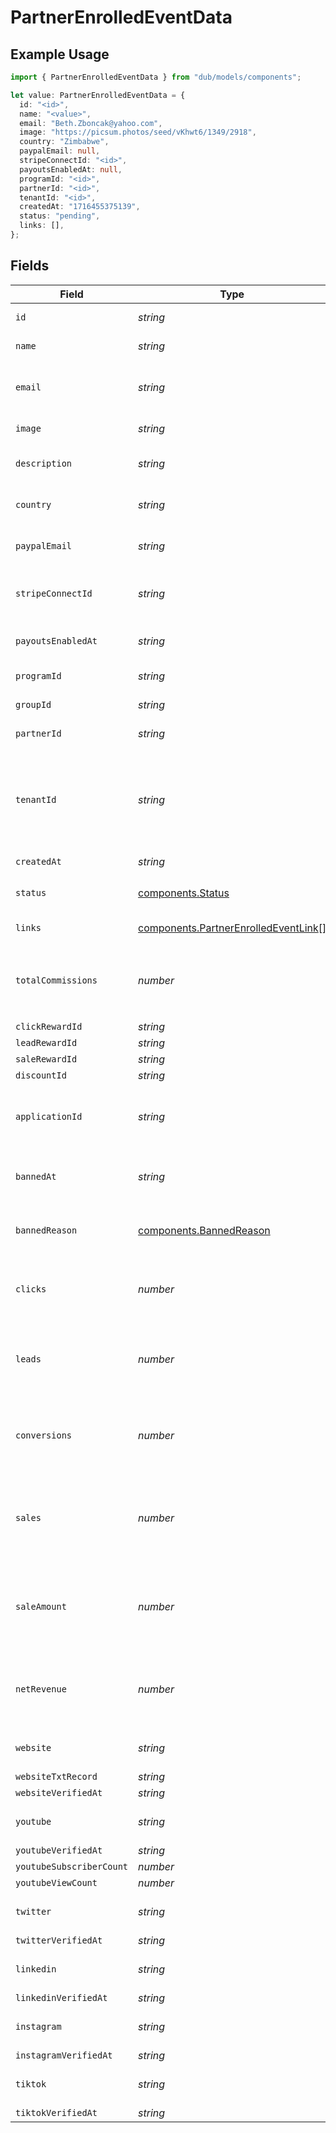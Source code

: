 # PartnerEnrolledEventData

## Example Usage

```typescript
import { PartnerEnrolledEventData } from "dub/models/components";

let value: PartnerEnrolledEventData = {
  id: "<id>",
  name: "<value>",
  email: "Beth.Zboncak@yahoo.com",
  image: "https://picsum.photos/seed/vKhwt6/1349/2918",
  country: "Zimbabwe",
  paypalEmail: null,
  stripeConnectId: "<id>",
  payoutsEnabledAt: null,
  programId: "<id>",
  partnerId: "<id>",
  tenantId: "<id>",
  createdAt: "1716455375139",
  status: "pending",
  links: [],
};
```

## Fields

| Field                                                                                                                                                                | Type                                                                                                                                                                 | Required                                                                                                                                                             | Description                                                                                                                                                          |
| -------------------------------------------------------------------------------------------------------------------------------------------------------------------- | -------------------------------------------------------------------------------------------------------------------------------------------------------------------- | -------------------------------------------------------------------------------------------------------------------------------------------------------------------- | -------------------------------------------------------------------------------------------------------------------------------------------------------------------- |
| `id`                                                                                                                                                                 | *string*                                                                                                                                                             | :heavy_check_mark:                                                                                                                                                   | The partner's unique ID on Dub.                                                                                                                                      |
| `name`                                                                                                                                                               | *string*                                                                                                                                                             | :heavy_check_mark:                                                                                                                                                   | The partner's full legal name.                                                                                                                                       |
| `email`                                                                                                                                                              | *string*                                                                                                                                                             | :heavy_check_mark:                                                                                                                                                   | The partner's email address. Should be a unique value across Dub.                                                                                                    |
| `image`                                                                                                                                                              | *string*                                                                                                                                                             | :heavy_check_mark:                                                                                                                                                   | The partner's avatar image.                                                                                                                                          |
| `description`                                                                                                                                                        | *string*                                                                                                                                                             | :heavy_minus_sign:                                                                                                                                                   | A brief description of the partner and their background.                                                                                                             |
| `country`                                                                                                                                                            | *string*                                                                                                                                                             | :heavy_check_mark:                                                                                                                                                   | The partner's country (required for tax purposes).                                                                                                                   |
| `paypalEmail`                                                                                                                                                        | *string*                                                                                                                                                             | :heavy_check_mark:                                                                                                                                                   | The partner's PayPal email (for receiving payouts via PayPal).                                                                                                       |
| `stripeConnectId`                                                                                                                                                    | *string*                                                                                                                                                             | :heavy_check_mark:                                                                                                                                                   | The partner's Stripe Connect ID (for receiving payouts via Stripe).                                                                                                  |
| `payoutsEnabledAt`                                                                                                                                                   | *string*                                                                                                                                                             | :heavy_check_mark:                                                                                                                                                   | The date when the partner enabled payouts.                                                                                                                           |
| `programId`                                                                                                                                                          | *string*                                                                                                                                                             | :heavy_check_mark:                                                                                                                                                   | The program's unique ID on Dub.                                                                                                                                      |
| `groupId`                                                                                                                                                            | *string*                                                                                                                                                             | :heavy_minus_sign:                                                                                                                                                   | The partner's group ID on Dub.                                                                                                                                       |
| `partnerId`                                                                                                                                                          | *string*                                                                                                                                                             | :heavy_check_mark:                                                                                                                                                   | The partner's unique ID on Dub.                                                                                                                                      |
| `tenantId`                                                                                                                                                           | *string*                                                                                                                                                             | :heavy_check_mark:                                                                                                                                                   | The partner's unique ID within your database. Can be useful for associating the partner with a user in your database and retrieving/update their data in the future. |
| `createdAt`                                                                                                                                                          | *string*                                                                                                                                                             | :heavy_check_mark:                                                                                                                                                   | N/A                                                                                                                                                                  |
| `status`                                                                                                                                                             | [components.Status](../../models/components/status.md)                                                                                                               | :heavy_check_mark:                                                                                                                                                   | The status of the partner's enrollment in the program.                                                                                                               |
| `links`                                                                                                                                                              | [components.PartnerEnrolledEventLink](../../models/components/partnerenrolledeventlink.md)[]                                                                         | :heavy_check_mark:                                                                                                                                                   | The partner's referral links in this program.                                                                                                                        |
| `totalCommissions`                                                                                                                                                   | *number*                                                                                                                                                             | :heavy_minus_sign:                                                                                                                                                   | The total commissions paid to the partner for their referrals. Defaults to 0 if `includeExpandedFields` is false.                                                    |
| `clickRewardId`                                                                                                                                                      | *string*                                                                                                                                                             | :heavy_minus_sign:                                                                                                                                                   | N/A                                                                                                                                                                  |
| `leadRewardId`                                                                                                                                                       | *string*                                                                                                                                                             | :heavy_minus_sign:                                                                                                                                                   | N/A                                                                                                                                                                  |
| `saleRewardId`                                                                                                                                                       | *string*                                                                                                                                                             | :heavy_minus_sign:                                                                                                                                                   | N/A                                                                                                                                                                  |
| `discountId`                                                                                                                                                         | *string*                                                                                                                                                             | :heavy_minus_sign:                                                                                                                                                   | N/A                                                                                                                                                                  |
| `applicationId`                                                                                                                                                      | *string*                                                                                                                                                             | :heavy_minus_sign:                                                                                                                                                   | If the partner submitted an application to join the program, this is the ID of the application.                                                                      |
| `bannedAt`                                                                                                                                                           | *string*                                                                                                                                                             | :heavy_minus_sign:                                                                                                                                                   | If the partner was banned from the program, this is the date of the ban.                                                                                             |
| `bannedReason`                                                                                                                                                       | [components.BannedReason](../../models/components/bannedreason.md)                                                                                                   | :heavy_minus_sign:                                                                                                                                                   | If the partner was banned from the program, this is the reason for the ban.                                                                                          |
| `clicks`                                                                                                                                                             | *number*                                                                                                                                                             | :heavy_minus_sign:                                                                                                                                                   | The total number of clicks on the partner's links. Defaults to 0 if `includeExpandedFields` is false.                                                                |
| `leads`                                                                                                                                                              | *number*                                                                                                                                                             | :heavy_minus_sign:                                                                                                                                                   | The total number of leads generated by the partner's links. Defaults to 0 if `includeExpandedFields` is false.                                                       |
| `conversions`                                                                                                                                                        | *number*                                                                                                                                                             | :heavy_minus_sign:                                                                                                                                                   | The total number of leads that converted to paying customers. Defaults to 0 if `includeExpandedFields` is false.                                                     |
| `sales`                                                                                                                                                              | *number*                                                                                                                                                             | :heavy_minus_sign:                                                                                                                                                   | The total number of sales generated by the partner's links (includes recurring sales). Defaults to 0 if `includeExpandedFields` is false.                            |
| `saleAmount`                                                                                                                                                         | *number*                                                                                                                                                             | :heavy_minus_sign:                                                                                                                                                   | The total amount of sales (in cents) generated by the partner's links. Defaults to 0 if `includeExpandedFields` is false.                                            |
| `netRevenue`                                                                                                                                                         | *number*                                                                                                                                                             | :heavy_minus_sign:                                                                                                                                                   | The total net revenue generated by the partner. Defaults to 0 if `includeExpandedFields` is false.                                                                   |
| `website`                                                                                                                                                            | *string*                                                                                                                                                             | :heavy_minus_sign:                                                                                                                                                   | The partner's website URL (including the https protocol).                                                                                                            |
| `websiteTxtRecord`                                                                                                                                                   | *string*                                                                                                                                                             | :heavy_minus_sign:                                                                                                                                                   | N/A                                                                                                                                                                  |
| `websiteVerifiedAt`                                                                                                                                                  | *string*                                                                                                                                                             | :heavy_minus_sign:                                                                                                                                                   | N/A                                                                                                                                                                  |
| `youtube`                                                                                                                                                            | *string*                                                                                                                                                             | :heavy_minus_sign:                                                                                                                                                   | The partner's YouTube channel username (e.g. `johndoe`).                                                                                                             |
| `youtubeVerifiedAt`                                                                                                                                                  | *string*                                                                                                                                                             | :heavy_minus_sign:                                                                                                                                                   | N/A                                                                                                                                                                  |
| `youtubeSubscriberCount`                                                                                                                                             | *number*                                                                                                                                                             | :heavy_minus_sign:                                                                                                                                                   | N/A                                                                                                                                                                  |
| `youtubeViewCount`                                                                                                                                                   | *number*                                                                                                                                                             | :heavy_minus_sign:                                                                                                                                                   | N/A                                                                                                                                                                  |
| `twitter`                                                                                                                                                            | *string*                                                                                                                                                             | :heavy_minus_sign:                                                                                                                                                   | The partner's Twitter username (e.g. `johndoe`).                                                                                                                     |
| `twitterVerifiedAt`                                                                                                                                                  | *string*                                                                                                                                                             | :heavy_minus_sign:                                                                                                                                                   | N/A                                                                                                                                                                  |
| `linkedin`                                                                                                                                                           | *string*                                                                                                                                                             | :heavy_minus_sign:                                                                                                                                                   | The partner's LinkedIn username (e.g. `johndoe`).                                                                                                                    |
| `linkedinVerifiedAt`                                                                                                                                                 | *string*                                                                                                                                                             | :heavy_minus_sign:                                                                                                                                                   | N/A                                                                                                                                                                  |
| `instagram`                                                                                                                                                          | *string*                                                                                                                                                             | :heavy_minus_sign:                                                                                                                                                   | The partner's Instagram username (e.g. `johndoe`).                                                                                                                   |
| `instagramVerifiedAt`                                                                                                                                                | *string*                                                                                                                                                             | :heavy_minus_sign:                                                                                                                                                   | N/A                                                                                                                                                                  |
| `tiktok`                                                                                                                                                             | *string*                                                                                                                                                             | :heavy_minus_sign:                                                                                                                                                   | The partner's TikTok username (e.g. `johndoe`).                                                                                                                      |
| `tiktokVerifiedAt`                                                                                                                                                   | *string*                                                                                                                                                             | :heavy_minus_sign:                                                                                                                                                   | N/A                                                                                                                                                                  |